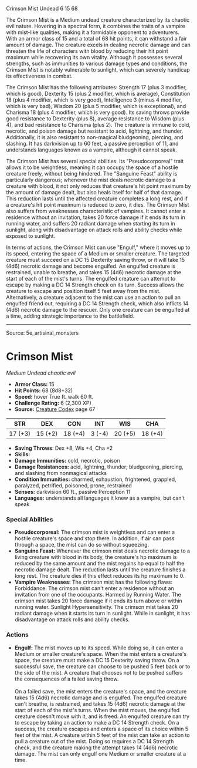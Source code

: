 <MonsterName/>Crimson Mist</MonsterName>
<CreatureType/>Undead</CreatureType>
<CR/>6</CR>
<AC/>15</AC>
<HP/>68</HP>
<summary>The Crimson Mist is a Medium undead creature characterized by its chaotic evil nature. Hovering in a spectral form, it combines the traits of a vampire with mist-like qualities, making it a formidable opponent to adventurers. With an armor class of 15 and a total of 68 hit points, it can withstand a fair amount of damage. The creature excels in dealing necrotic damage and can threaten the life of characters with blood by reducing their hit point maximum while recovering its own vitality. Although it possesses several strengths, such as immunities to various damage types and conditions, the Crimson Mist is notably vulnerable to sunlight, which can severely handicap its effectiveness in combat. </summary>

<detail>

The Crimson Mist has the following attributes: Strength 17 (plus 3 modifier, which is good), Dexterity 15 (plus 2 modifier, which is average), Constitution 18 (plus 4 modifier, which is very good), Intelligence 3 (minus 4 modifier, which is very bad), Wisdom 20 (plus 5 modifier, which is exceptional), and Charisma 18 (plus 4 modifier, which is very good). Its saving throws provide good resistance to Dexterity (plus 8), average resistance to Wisdom (plus 4), and bad resistance to Charisma (plus 2). The creature is immune to cold, necrotic, and poison damage but resistant to acid, lightning, and thunder. Additionally, it is also resistant to non-magical bludgeoning, piercing, and slashing. It has darkvision up to 60 feet, a passive perception of 11, and understands languages known as a vampire, although it cannot speak.

The Crimson Mist has several special abilities. Its "Pseudocorporeal" trait allows it to be weightless, meaning it can occupy the space of a hostile creature freely, without being hindered. The "Sanguine Feast" ability is particularly dangerous; whenever the mist deals necrotic damage to a creature with blood, it not only reduces that creature's hit point maximum by the amount of damage dealt, but also heals itself for half of that damage. This reduction lasts until the affected creature completes a long rest, and if a creature's hit point maximum is reduced to zero, it dies. The Crimson Mist also suffers from weaknesses characteristic of vampires. It cannot enter a residence without an invitation, takes 20 force damage if it ends its turn in running water, and suffers 20 radiant damage when starting its turn in sunlight, along with disadvantage on attack rolls and ability checks while exposed to sunlight.

In terms of actions, the Crimson Mist can use "Engulf," where it moves up to its speed, entering the space of a Medium or smaller creature. The targeted creature must succeed on a DC 15 Dexterity saving throw, or it will take 15 (4d6) necrotic damage and become engulfed. An engulfed creature is restrained, unable to breathe, and takes 15 (4d6) necrotic damage at the start of each of the mist's turns. The engulfed creature can attempt to escape by making a DC 14 Strength check on its turn. Success allows the creature to escape and position itself 5 feet away from the mist. Alternatively, a creature adjacent to the mist can use an action to pull an engulfed friend out, requiring a DC 14 Strength check, which also inflicts 14 (4d6) necrotic damage to the rescuer. Only one creature can be engulfed at a time, adding strategic importance to the battlefield.</detail>



---

Source: 5e_artisinal_monsters

# Crimson Mist

*Medium* *Undead* *chaotic evil*

- **Armor Class:** 15
- **Hit Points:** 68 (8d8+32)
- **Speed:** hover True ft. walk 60 ft.
- **Challenge Rating:** 6 (2,300 XP)
- **Source:** [Creature Codex](https://koboldpress.com/kpstore/product/creature-codex-for-5th-edition-dnd) page 67

| STR | DEX | CON | INT | WIS | CHA |
| --- | --- | --- | --- | --- | --- |
| 17 (+3) | 15 (+2) | 18 (+4) | 3 (-4) | 20 (+5) | 18 (+4) |

- **Saving Throws**: Dex +8, Wis +4, Cha +2
- **Skills:** 
- **Damage Immunities:** cold, necrotic, poison
- **Damage Resistances:** acid, lightning, thunder; bludgeoning, piercing, and slashing from nonmagical attacks
- **Condition Immunities:** charmed, exhaustion, frightened, grappled, paralyzed, petrified, poisoned, prone, restrained
- **Senses:** darkvision 60 ft., passive Perception 11
- **Languages:** understands all languages it knew as a vampire, but can't speak

### Special Abilities

- **Pseudocorporeal:** The crimson mist is weightless and can enter a hostile creature's space and stop there. In addition, if air can pass through a space, the mist can do so without squeezing.
- **Sanguine Feast:** Whenever the crimson mist deals necrotic damage to a living creature with blood in its body, the creature's hp maximum is reduced by the same amount and the mist regains hp equal to half the necrotic damage dealt. The reduction lasts until the creature finishes a long rest. The creature dies if this effect reduces its hp maximum to 0.
- **Vampire Weaknesses:** The crimson mist has the following flaws:
Forbiddance. The crimson mist can't enter a residence without an invitation from one of the occupants.
Harmed by Running Water. The crimson mist takes 20 force damage if it ends its turn above or within running water.
Sunlight Hypersensitivity. The crimson mist takes 20 radiant damage when it starts its turn in sunlight. While in sunlight, it has disadvantage on attack rolls and ability checks.

### Actions

- **Engulf:** The mist moves up to its speed. While doing so, it can enter a Medium or smaller creature's space. When the mist enters a creature's space, the creature must make a DC 15 Dexterity saving throw. On a successful save, the creature can choose to be pushed 5 feet back or to the side of the mist. A creature that chooses not to be pushed suffers the consequences of a failed saving throw.<br><br>On a failed save, the mist enters the creature's space, and the creature takes 15 (4d6) necrotic damage and is engulfed. The engulfed creature can't breathe, is restrained, and takes 15 (4d6) necrotic damage at the start of each of the mist's turns. When the mist moves, the engulfed creature doesn't move with it, and is freed. An engulfed creature can try to escape by taking an action to make a DC 14 Strength check. On a success, the creature escapes and enters a space of its choice within 5 feet of the mist. A creature within 5 feet of the mist can take an action to pull a creature out of the mist. Doing so requires a DC 14 Strength check, and the creature making the attempt takes 14 (4d6) necrotic damage. The mist can only engulf one Medium or smaller creature at a time.




